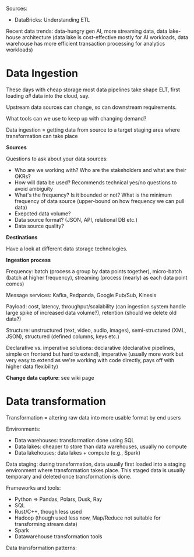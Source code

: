 Sources:

- DataBricks: Understanding ETL

Recent data trends: data-hungry gen AI, more streaming data, data lake-house architecture (data lake is cost-effective mostly for AI workloads, data warehouse has more efficient transaction processing for analytics workloads)



# Data Ingestion

These days with cheap storage most data pipelines take shape ELT, first loading *all* data into the cloud, say.

Upstream data sources can change, so can downstream requirements.

What tools can we use to keep up with changing demand?

Data ingestion = getting data from source to a target staging area where transformation can take place

**Sources**

Questions to ask about your data sources:

- Who are we working with? Who are the stakeholders and what are their OKRs?
- How will data be used? Recommends technical yes/no questions to avoid ambiguity
- What's the frequency? Is it bounded or not? What is the minimum frequency of data source (upper-bound on how frequency we can pull data)
- Exepcted data volume?
- Data source format? (JSON, API, relational DB etc.)
- Data source quality?

**Destinations**

Have a look at different data storage technologies.

**Ingestion process**

Frequency: batch (process a group by data points together), micro-batch (batch at higher frequency), streaming (process (nearly) as each data point comes)

Message services: Kafka, Redpanda, Google Pub/Sub, Kinesis

Payload: cost, latency, throughput/scalability (can ingestion system handle large spike of increased data volume?), retention (should we delete old data?)

Structure: unstructured (text, video, audio, images), semi-structured (XML, JSON), structured (defined columns, keys etc.)

Declarative vs. imperative solutions: declarative (declarative pipelines, simple on frontend but hard to extend), imperative (usually more work but very easy to extend as we're working with code directly, pays off with higher data flexibility)

**Change data capture**: see wiki page



# Data transformation

Transformation = altering raw data into more usable format by end users

Environments:

- Data warehouses: transformation done using SQL
- Data lakes: cheaper to store than data warehouses, usually no compute
- Data lakehouses: data lakes + compute (e.g., Spark)

Data staging: during transformation, data usually first loaded into a staging environment where transformation takes place. This staged data is usually temporary and deleted once transformation is done.


Frameworks and tools:

- Python => Pandas, Polars, Dusk, Ray
- SQL
- Rust/C++, though less used
- Hadoop (though used less now, Map/Reduce not suitable for transforming stream data)
- Spark
- Datawarehouse transformation tools

Data transformation patterns:











